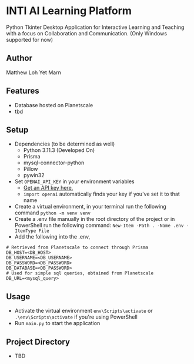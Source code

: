 # INTI AI Learning Platform
Python Tkinter Desktop Application for Interactive Learning and Teaching with a focus on Collaboration and Communication. (Only Windows supported for now)

## Author
Matthew Loh Yet Marn

## Features
- Database hosted on Planetscale
- tbd
## Setup
- Dependencies (to be determined as well)
  - Python 3.11.3 (Developed On)
  - Prisma
  - mysql-connector-python
  - Pillow
  - pywin32
- Set `OPENAI_API_KEY` in your environment variables
  - [Get an API key here.](https://platform.openai.com/account/api-keys)
  - `import openai` automatically finds your key if you've set it to that name
- Create a virtual environment, in your terminal run the following command
```python -m venv venv```
- Create a .env file manually in the root directory of the project or in PowerShell run the following command:
``` New-Item -Path . -Name .env -ItemType File ```
- Add the following into the .env,
```
# Retrieved from Planetscale to connect through Prisma
DB_HOST=<DB_HOST>
DB_USERNAME=<DB_USERNAME>
DB_PASSWORD=<DB_PASSWORD>
DB_DATABASE=<DB_PASSWORD>
# Used for simple sql queries, obtained from Planetscale
DB_URL=<mysql_query>
```
## Usage
- Activate the virtual environment
```env\Scripts\activate``` or ```.\env\Scripts\activate``` if you're using PowerShell
- Run `main.py` to start the application

## Project Directory
- TBD
